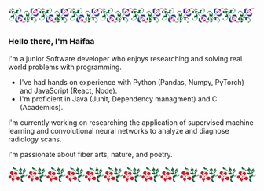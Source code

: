 ![flowers](images/flower3.png)

### Hello there, I'm Haifaa

I'm a junior Software developer who enjoys researching and solving real world problems with programming.

* I've had hands on experience with Python (Pandas, Numpy, PyTorch) and JavaScript (React, Node).
* I'm proficient in Java (Junit, Dependency managment) and C (Academics).

I'm currently working on researching the application of supervised machine learning and convolutional neural networks to analyze and diagnose radiology scans.

I'm passionate about fiber arts, nature, and poetry.

![flowers](images/flower1.png)

<!-- Portfolio: TBD -->

<!-- ![flowers](images/flower2.png) -->
